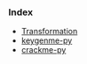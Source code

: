 ### Index

- [Transformation](./Transformation)
- [keygenme-py](./keygenme-py)
- [crackme-py](./crackme-py/)
